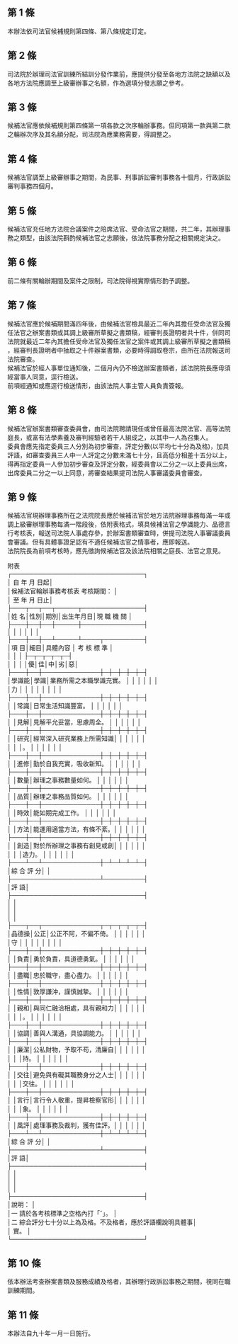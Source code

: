 第 1 條
-------
本辦法依司法官候補規則第四條、第八條規定訂定。

第 2 條
-------
司法院於辦理司法官訓練所結訓分發作業前，應提供分發至各地方法院之缺額以及  
  各地方法院應調至上級審辦事之名額，作為選填分發志願之參考。

第 3 條
-------
候補法官應依候補規則第四條第一項各款之次序輪辦事務。但同項第一款與第二款  
  之輪辦次序及其名額分配，司法院為應業務需要，得調整之。

第 4 條
-------
候補法官調至上級審辦事之期間，為民事、刑事訴訟審判事務各十個月，行政訴訟  
  審判事務四個月。

第 5 條
-------
候補法官充任地方法院合議案件之陪席法官、受命法官之期間，共二年，其辦理事  
  務之類型，由該法院斟酌候補法官之志願後，依法院事務分配之相關規定決之。

第 6 條
-------
前二條有關輪辦期間及案件之限制，司法院得視實際情形酌予調整。

第 7 條
-------
候補法官應於候補期間滿四年後，由候補法官檢具最近二年內其擔任受命法官及獨  
  任法官之辦案書類或其調上級審所草擬之書類稿，經審判長證明者共十件，併同司  
  法院就最近二年內其擔任受命法官及獨任法官之案件或其調上級審所草擬之書類稿  
  ，經審判長證明者中抽取之十件辦案書類，必要時得調取卷宗，由所在法院報送司  
  法院審查。  
  候補法官於經人事單位通知後，二個月內仍不檢送辦案書類者，該法院院長應毋須  
  經當事人同意，逕行檢送。  
  前項經通知或應逕行檢送情形，由該法院人事主管人員負責簽報。

第 8 條
-------
候補法官辦案書類審查委員會，由司法院聘請現任或曾任最高法院法官、高等法院  
  庭長，或富有法學素養及審判經驗者若干人組成之，以其中一人為召集人。  
  委員會應先指定委員三人分別為初步審查，評定分數(以平均七十分為及格)，加具  
  評語，如審查委員三人中一人評定之分數未滿七十分，且高低分相差十五分以上，  
  得再指定委員一人參加初步審查及評定分數，經委員會以二分之一以上委員出席，  
  出席委員二分之一以上同意，將審查結果提司法院人事審議委員會審查。

第 9 條
-------
候補法官現辦理事務所在之法院院長應於候補法官於地方法院辦理事務每滿一年或  
  調上級審辦理事務每滿一階段後，依附表格式，填具候補法官之學識能力、品德言  
  行考核表，報送司法院人事處存參，於辦案書類審查時，併提司法院人事審議委員  
  會審議。但有具體事證足認有不適任候補法官之情事者，應即報送。  
  法院院長為前項考核時，應先徵詢候補法官及該法院相關之庭長、法官之意見。  
  
  附表  
  ┌──────────────────────────────┐  
  │                                      自    年    月    日起│  
  │候補法官輪辦事務考核表      考核期間：                      │  
  │                                      至    年    月    日止│  
  ├───┬──┬──┬─────┬──────────────┤  
  │姓  名│性別│期別│出生年月日│現      職      機      關  │  
  ├───┼──┼──┼─────┼──────────────┤  
  │      │    │    │          │                            │  
  ├───┼──┼──┴─────┴────┬─────────┤  
  │項  目│細目│具體內容                  │  考  核  標  準  │  
  │      │    │                          ├─┬─┬─┬─┬─┤  
  │      │    │                          │優│佳│中│劣│惡│  
  ├───┼──┼─────────────┼─┼─┼─┼─┼─┤  
  │學識能│學識│業務所需之本職學識充實。  │  │  │  │  │  │  
  │力    │    │                          │  │  │  │  │  │  
  ├───┼──┼─────────────┼─┼─┼─┼─┼─┤  
  │      │常識│日常生活知識豐富。        │  │  │  │  │  │  
  ├───┼──┼─────────────┼─┼─┼─┼─┼─┤  
  │      │見解│見解平允妥當，思慮周全。  │  │  │  │  │  │  
  ├───┼──┼─────────────┼─┼─┼─┼─┼─┤  
  │      │研究│經常深入研究業務上所需知識│  │  │  │  │  │  
  │      │    │。                        │  │  │  │  │  │  
  ├───┼──┼─────────────┼─┼─┼─┼─┼─┤  
  │      │進修│勤於自我充實，吸收新知。  │  │  │  │  │  │  
  ├───┼──┼─────────────┼─┼─┼─┼─┼─┤  
  │      │數量│辦理之事務數量如何。      │  │  │  │  │  │  
  ├───┼──┼─────────────┼─┼─┼─┼─┼─┤  
  │      │品質│辦理之事務品質如何。      │  │  │  │  │  │  
  ├───┼──┼─────────────┼─┼─┼─┼─┼─┤  
  │      │時效│能如期完成工作。          │  │  │  │  │  │  
  ├───┼──┼─────────────┼─┼─┼─┼─┼─┤  
  │      │方法│能運用適當方法，有條不紊。│  │  │  │  │  │  
  ├───┼──┼─────────────┼─┼─┼─┼─┼─┤  
  │      │創造│對於所辦理之事務有創見或創│  │  │  │  │  │  
  │      │    │造力。                    │  │  │  │  │  │  
  ├───┴──┴─────────────┼─┴─┴─┴─┴─┤  
  │綜            合          評          分│                  │  
  ├────────────────────┴─────────┤  
  │評                                                        語│  
  ├──────────────────────────────┤  
  │                                                            │  
  │                                                            │  
  │                                                            │  
  ├───┬──┬─────────────┬─┬─┬─┬─┬─┤  
  │品德操│公正│公正不阿，不偏不倚。      │  │  │  │  │  │  
  │守    │    │                          │  │  │  │  │  │  
  ├───┼──┼─────────────┼─┼─┼─┼─┼─┤  
  │      │負責│勇於負責，具道德勇氣。    │  │  │  │  │  │  
  ├───┼──┼─────────────┼─┼─┼─┼─┼─┤  
  │      │盡職│忠於職守，盡心盡力。      │  │  │  │  │  │  
  ├───┼──┼─────────────┼─┼─┼─┼─┼─┤  
  │      │性情│敦厚謙沖，謹慎誠摯。      │  │  │  │  │  │  
  ├───┼──┼─────────────┼─┼─┼─┼─┼─┤  
  │      │親和│與同仁融洽相處，具有親和力│  │  │  │  │  │  
  │      │    │。                        │  │  │  │  │  │  
  ├───┼──┼─────────────┼─┼─┼─┼─┼─┤  
  │      │協調│善與人溝通，具協調能力。  │  │  │  │  │  │  
  ├───┼──┼─────────────┼─┼─┼─┼─┼─┤  
  │      │廉潔│公私財物，予取不苟，清廉自│  │  │  │  │  │  
  │      │    │持。                      │  │  │  │  │  │  
  ├───┼──┼─────────────┼─┼─┼─┼─┼─┤  
  │      │交往│避免與有礙其職務身分之人士│  │  │  │  │  │  
  │      │    │交往。                    │  │  │  │  │  │  
  ├───┼──┼─────────────┼─┼─┼─┼─┼─┤  
  │      │言行│言行令人敬重，提昇檢察官形│  │  │  │  │  │  
  │      │    │象。                      │  │  │  │  │  │  
  ├───┼──┼─────────────┼─┼─┼─┼─┼─┤  
  │      │風評│處理事務及裁判，獲有佳評。│  │  │  │  │  │  
  ├───┴──┴─────────────┼─┴─┴─┴─┴─┤  
  │綜            合          評          分│                  │  
  ├────────────────────┴─────────┤  
  │評                                                        語│  
  ├──────────────────────────────┤  
  │                                                            │  
  │                                                            │  
  │                                                            │  
  ├──────────────────────────────┤  
  │說明：                                                      │  
  │一  請於各考核標準之空格內打「ˇ」。                        │  
  │二  綜合評分七十分以上為及格。不及格者，應於評語欄說明具體事│  
  │    實。                                                    │  
  └──────────────────────────────┘

第 10 條
--------
依本辦法考查辦案書類及服務成績及格者，其辦理行政訴訟事務之期間，視同在職  
  訓練期間。

第 11 條
--------
本辦法自九十年一月一日施行。

